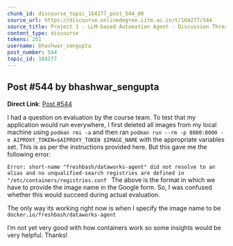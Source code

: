 ```yaml
---
chunk_id: discourse_topic_164277_post_544_00
source_url: https://discourse.onlinedegree.iitm.ac.in/t/164277/544
source_title: Project 1 - LLM-based Automation Agent - Discussion Thread [TDS Jan 2025]
content_type: discourse
tokens: 251
username: bhashwar_sengupta
post_number: 544
topic_id: 164277
---
```


## Post #544 by bhashwar_sengupta

**Direct Link**: [Post #544](https://discourse.onlinedegree.iitm.ac.in/t/164277/544)

I had a question on evaluation by the course team. To test that my application would run everywhere, I first deleted all images from my local machine using `podman rmi -a` and then ran `podman run --rm -p 8000:8000 -e AIPROXY_TOKEN=$AIPROXY_TOKEN $IMAGE_NAME` with the appropriate variables set. This is as per the instructions provided here. But this gave me the following error:

`Error: short-name "freshbash/dataworks-agent" did not resolve to an alias and no unqualified-search registries are defined in "/etc/containers/registries.conf
`
The above is the format in which we have to provide the image name in the Google form. So, I was confused whether this would succeed during actual evaluation.

The only way its working right now is when I specify the image name to be `docker.io/freshbash/dataworks-agent`

I’m not yet very good with how containers work so some insights would be very helpful. Thanks!
